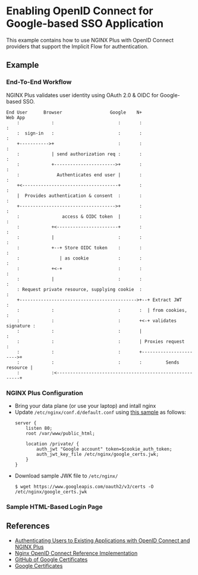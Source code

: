 # Enabling OpenID Connect for Google-based SSO Application
This example contains how to use NGINX Plus with OpenID Connect providers that support the Implicit Flow for authentication.

## Example

### End-To-End Workflow
NGINX Plus validates user identity using OAuth 2.0 & OIDC for Google-based SSO.
```
End User      Browser                  Google    N+                    Web App
    :            :                        :       :                        :
    :  sign-in   :                        :       :                        :
    +----------->+                        :       :                        :
    :            | send authorization req :       :                        :
    :            +----------------------->+       :                        :
    :              Authenticates end user |       :                        :
    +<------------------------------------+       :                        :
    |  Provides authentication & consent  :       :                        :
    +------------------------------------>+       :                        :
    :                access & OIDC token  |       :                        :
    :            +<-----------------------+       :                        :
    :            |                        :       :                        :
    :            +--+ Store OIDC token    :       :                        :
    :               | as cookie           :       :                        :
    :            +<-+                     :       :                        :
    :            |                        :       :                        :
    : Request private resource, supplying cookie  :                        :
    +-------------------------------------------->+--+ Extract JWT         :
    :            :                        :       :  | from cookies,       :
    :            :                        :       +<-+ validates signature :
    :            :                        :       |                        :
    :            :                        :       | Proxies request        :
    :            :                        :       +----------------------->+
    :            :                        :       :         Sends resource |
    :            :<--------------------------------------------------------+
```
### NGINX Plus Configuration
- Bring your data plane (or use your laptop) and intall nginx
- Update `/etc/nginx/conf.d/default.conf` using [this sample](01-nginx-plus-configuration/default.conf) as follows:
  ```
  server {
      listen 80;
      root /var/www/public_html;

      location /private/ {
          auth_jwt "Google account" token=$cookie_auth_token;
          auth_jwt_key_file /etc/nginx/google_certs.jwk;
      }
  }
  ```
- Download sample JWK file to `/etc/nginx/`
  ```
  $ wget https://www.googleapis.com/oauth2/v3/certs -O /etc/nginx/google_certs.jwk 
  ```

### Sample HTML-Based Login Page


## References
- [Authenticating Users to Existing Applications with OpenID Connect and NGINX Plus](https://www.nginx.com/blog/authenticating-users-existing-applications-openid-connect-nginx-plus/)
- [Nginx OpenID Connect Reference Implementation](https://github.com/nginxinc/nginx-openid-connect)
- [GitHub of Google Certificates](https://github.com/spencerdcarlson/google-certs)
- [Google Certificates](https://hexdocs.pm/google_certs/readme.html)
